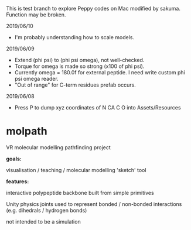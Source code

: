 This is test branch to explore Peppy codes on Mac modified by sakuma. Function may be broken.

2019/06/10
* I'm probably understanding how to scale models.

2019/06/09

* Extend (phi psi) to (phi psi omega), not well-checked.
* Torque for omega is made so strong (x100 of phi psi).
* Currently omega = 180.0f for external peptide. I need write custom phi psi omega reader.
* "Out of range" for C-term residues prefab occurs.
  
2019/06/08
* Press P to dump xyz coordinates of N CA C O into Assets/Resources

# molpath

VR molecular modelling pathfinding project

<b>goals:</b>

visualisation / teaching / molecular modelling 'sketch' tool


<b>features:</b>

interactive polypeptide backbone built from simple primitives

Unity physics joints used to represent bonded / non-bonded interactions (e.g. dihedrals / hydrogen bonds)

not intended to be a simulation

